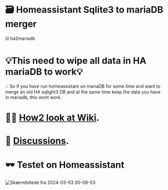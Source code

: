 # 🗃️ Homeassistant Sqlite3 to mariaDB merger

☑️  ha2mariadb

# 💡This need to wipe all data in HA mariaDB to work💡

💡 So if you have run homeassistant on mariaDB for some time and want to merge an old HA sqlight3 DB and at the same time keep the data you have in mariadb, this wont work.

# 😮‍💨 [How2 look at Wiki](https://github.com/JacobsenKim/ha2mariadb/wiki).

# 🏓 [Discussions](https://github.com/JacobsenKim/ha2mariadb/discussions).

# 🕶️ Testet on Homeassistant

![Skærmbillede fra 2024-03-03 00-08-53](https://github.com/JacobsenKim/ha2mariadb/assets/157890151/89c99e26-e6c9-4f0d-8cd1-cf0974c4f9e6)
